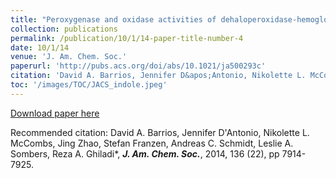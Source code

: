 ```yaml
---
title: "Peroxygenase and oxidase activities of dehaloperoxidase-hemoglobin from Amphitrite ornata"
collection: publications
permalink: /publication/10/1/14-paper-title-number-4
date: 10/1/14
venue: 'J. Am. Chem. Soc.'
paperurl: 'http://pubs.acs.org/doi/abs/10.1021/ja500293c'
citation: 'David A. Barrios, Jennifer D&apos;Antonio, Nikolette L. McCombs, <u>Jing Zhao</u>, Stefan Franzen, Andreas C. Schmidt, Leslie A. Sombers, Reza A. Ghiladi*, <strong><i>J. Am. Chem. Soc.</i></strong>, 2014, 136 (22), pp 7914-7925.'
toc: '/images/TOC/JACS_indole.jpeg'
---
```


<a href='http://pubs.acs.org/doi/abs/10.1021/ja500293c'>Download paper here</a>

Recommended citation: David A. Barrios, Jennifer D'Antonio, Nikolette L. McCombs, Jing Zhao, Stefan Franzen, Andreas C. Schmidt, Leslie A. Sombers, Reza A. Ghiladi*, <strong><i>J. Am. Chem. Soc.</i></strong>, 2014, 136 (22), pp 7914-7925.
